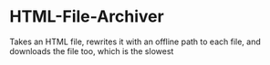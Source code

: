 # HTML-File-Archiver
Takes an HTML file, rewrites it with an offline path to each file, and downloads the file too, which is the slowest
